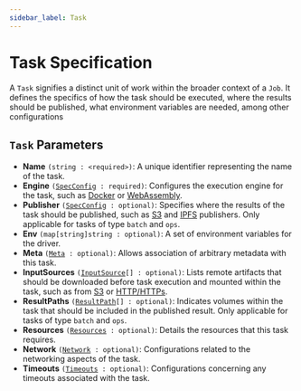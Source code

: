 ```yaml
---
sidebar_label: Task
---
```


# Task Specification

A `Task` signifies a distinct unit of work within the broader context of a `Job`. It defines the specifics of how the task should be executed, where the results should be published, what environment variables are needed, among other configurations

## `Task` Parameters
- **Name** `(string : <required>)`: A unique identifier representing the name of the task.
- **Engine** `(`[`SpecConfig`](./spec-config)` : required)`: Configures the execution engine for the task, such as [Docker](../../other-specifications/engines/docker) or [WebAssembly](../../other-specifications/engines/wasm).
- **Publisher** `(`[`SpecConfig`](./spec-config)` : optional)`: Specifies where the results of the task should be published, such as [S3](../../other-specifications/publishers/s3) and [IPFS](../../other-specifications/publishers/ipfs) publishers. Only applicable for tasks of type `batch` and `ops`.
- **Env** `(map[string]string : optional)`: A set of environment variables for the driver.
- **Meta** `(`[`Meta`](./meta.md)` : optional)`: Allows association of arbitrary metadata with this task.
- **InputSources** `(`[`InputSource`](./input-source.md)`[] : optional)`: Lists remote artifacts that should be downloaded before task execution and mounted within the task, such as from [S3](../../other-specifications/sources/s3) or [HTTP/HTTPs](../../other-specifications/sources/url).
- **ResultPaths** `(`[`ResultPath`](./result-path.md)`[] : optional)`: Indicates volumes within the task that should be included in the published result. Only applicable for tasks of type `batch` and `ops`.
- **Resources** `(`[`Resources`](./resources.md)` : optional)`: Details the resources that this task requires.
- **Network** `(`[`Network`](./network.md)` : optional)`: Configurations related to the networking aspects of the task.
- **Timeouts** `(`[`Timeouts`](./timeouts.md)` : optional)`: Configurations concerning any timeouts associated with the task.